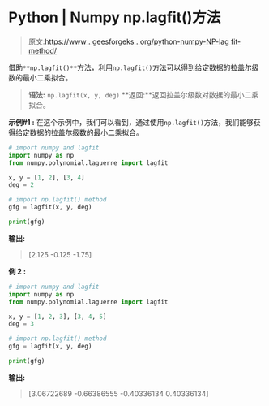 # Python | Numpy np.lagfit()方法

> 原文:[https://www . geesforgeks . org/python-numpy-NP-lag fit-method/](https://www.geeksforgeeks.org/python-numpy-np-lagfit-method/)

借助`**np.lagfit()**`方法，利用`np.lagfit()`方法可以得到给定数据的拉盖尔级数的最小二乘拟合。

> **语法:** `np.lagfit(x, y, deg)`
> **返回:**返回拉盖尔级数对数据的最小二乘拟合。

**示例#1 :**
在这个示例中，我们可以看到，通过使用`np.lagfit()`方法，我们能够获得给定数据的拉盖尔级数的最小二乘拟合。

```py
# import numpy and lagfit
import numpy as np
from numpy.polynomial.laguerre import lagfit

x, y = [1, 2], [3, 4]
deg = 2

# import np.lagfit() method
gfg = lagfit(x, y, deg)

print(gfg)
```

**输出:**

> [2.125 -0.125 -1.75]

**例 2 :**

```py
# import numpy and lagfit
import numpy as np
from numpy.polynomial.laguerre import lagfit

x, y = [1, 2, 3], [3, 4, 5]
deg = 3

# import np.lagfit() method
gfg = lagfit(x, y, deg)

print(gfg)
```

**输出:**

> [3.06722689 -0.66386555 -0.40336134 0.40336134]